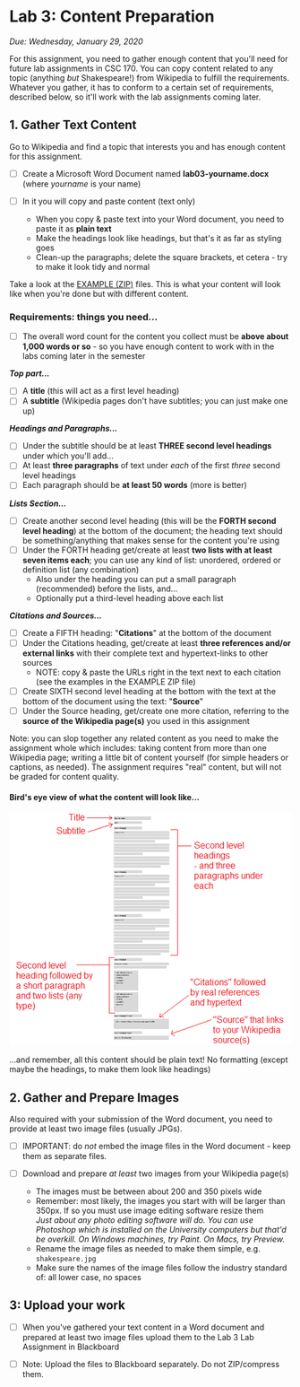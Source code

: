 # Lab 3: Content Preparation

*Due: Wednesday, January 29, 2020*

For this assignment, you need to gather enough content that you'll need for future lab assignments in CSC 170. You can copy content related to any topic (anything *but* Shakespeare!) from Wikipedia to fulfill the requirements.  Whatever you gather, it has to conform to a certain set of requirements, described below, so it'll work with the lab assignments coming later.

## 1. Gather Text Content

Go to Wikipedia and find a topic that interests you and has enough content for this assignment. 

- [ ] Create a Microsoft Word Document named **lab03-yourname.docx** (where *yourname* is your name)

- [ ] In it you will copy and paste content (text only)

    -   When you copy & paste text into your Word document, you need to paste it as **plain text**
    -   Make the headings look like headings, but that's it as far as styling goes
    -   Clean-up the paragraphs; delete the square brackets, et cetera - try to make it look tidy and normal

Take a look at the [EXAMPLE (ZIP)](example.zip) files. This is what your content will look like when you're done but with different content.

### Requirements: things you need...

- [ ] The overall word count for the content you collect must be **above about 1,000 words or so** - so you have enough content to work with in the labs coming later in the semester

***Top part...***

- [ ] A **title** (this will act as a first level heading)
- [ ] A **subtitle** (Wikipedia pages don't have subtitles; you can just make one up)

***Headings and Paragraphs...***

- [ ] Under the subtitle should be at least **THREE second level headings** under which you'll add...
- [ ] At least **three paragraphs** of text under *each* of the first *three* second level headings
- [ ] Each paragraph should be **at least 50 words** (more is better)

***Lists Section...***

- [ ] Create another second level heading (this will be the **FORTH second level heading**) at the bottom of the document; the heading text should be something/anything that makes sense for the content you're using
- [ ] Under the FORTH heading get/create at least **two lists with at least seven items each**; you can use any kind of list: unordered, ordered or definition list (any combination)
    - Also under the heading you can put a small paragraph (recommended) before the lists, and...
    - Optionally put a third-level heading above each list

***Citations and Sources...*** 

- [ ] Create a FIFTH heading: "**Citations**" at the bottom of the document
- [ ] Under the Citations heading, get/create at least **three references and/or external links** with their complete text and hypertext-links to other sources 
    -   NOTE: copy & paste the URLs right in the text next to each citation (see the examples in the EXAMPLE ZIP file)
- [ ] Create SIXTH second level heading at the bottom with the text at the bottom of the document using the text: "**Source**"
- [ ] Under the Source heading, get/create one more citation, referring to the **source of the Wikipedia page(s)** you used in this assignment

Note: you can slop together any related content as you need to make the assignment whole which includes: taking content from more than one Wikipedia page; writing a little bit of content yourself (for simple headers or captions, as needed). The assignment requires "real" content, but will not be graded for content quality.

#### Bird's eye view of what the content will look like...

![figure1](media\figure1.png)

...and remember, all this content should be plain text!  No formatting (except maybe the headings, to make them look like headings)

## 2. Gather and Prepare Images

Also required with your submission of the Word document, you need to provide at least two image files (usually JPGs).

- [ ] IMPORTANT: do *not* embed the image files in the Word document - keep them as separate files.

- [ ] Download and prepare *at least* two images from your Wikipedia page(s)

    -   The images must be between about 200 and  350 pixels wide
    -   Remember: most likely, the images you start with will be larger than 350px. If so you must use image editing software resize them  
        *Just about any photo editing software will do. You can use Photoshop which is installed on the University computers but that'd be overkill. On Windows machines, try Paint. On Macs, try Preview.*
    -   Rename the image files as needed to make them simple, e.g. `shakespeare.jpg`
    -   Make sure the names of the image files follow the industry standard of: all lower case, no spaces

## 3: Upload your work

- [ ] When you've gathered your text content in a Word document and prepared at least two image files upload them to the Lab 3 Lab Assignment in Blackboard


- [ ] Note: Upload the files to Blackboard separately. Do not ZIP/compress them.
